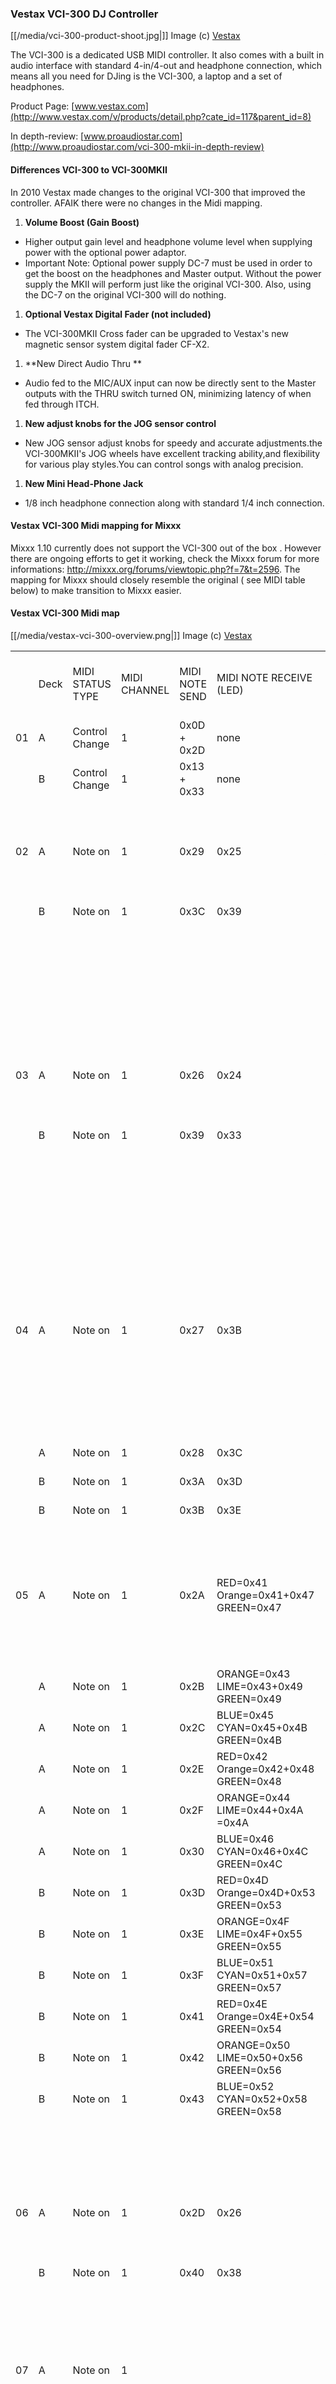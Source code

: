 ### Vestax VCI-300 DJ Controller

[[/media/vci-300-product-shoot.jpg|]] Image (c)
[Vestax](http://www.vestax.com)

The VCI-300 is a dedicated USB MIDI controller. It also comes with a
built in audio interface with standard 4-in/4-out and headphone
connection, which means all you need for DJing is the VCI-300, a laptop
and a set of headphones.

Product Page:
[www.vestax.com](http://www.vestax.com/v/products/detail.php?cate_id=117&parent_id=8)

In depth-review:
[www.proaudiostar.com](http://www.proaudiostar.com/vci-300-mkii-in-depth-review)

#### Differences VCI-300 to VCI-300MKII

In 2010 Vestax made changes to the original VCI-300 that improved the
controller. AFAIK there were <span class="underline">no</span> changes
in the Midi mapping.

1.  **Volume Boost (Gain Boost)**

<!-- end list -->

  - Higher output gain level and headphone volume level when supplying
    power with the optional power adaptor.
  - <span class="underline">Important Note:</span> Optional power supply
    DC-7 must be used in order to get the boost on the headphones and
    Master output. Without the power supply the MKII will perform just
    like the original VCI-300. Also, using the DC-7 on the original
    VCI-300 will do nothing.

<!-- end list -->

1.  **Optional Vestax Digital Fader (not included)**

<!-- end list -->

  - The VCI-300MKII Cross fader can be upgraded to Vestax's new magnetic
    sensor system digital fader CF-X2.

<!-- end list -->

1.  \*\*New Direct Audio Thru \*\*

<!-- end list -->

  - Audio fed to the MIC/AUX input can now be directly sent to the
    Master outputs with the THRU switch turned ON, minimizing latency of
    when fed through ITCH.

<!-- end list -->

1.  **New adjust knobs for the JOG sensor control**

<!-- end list -->

  - New JOG sensor adjust knobs for speedy and accurate adjustments.the
    VCI-300MKII's JOG wheels have excellent tracking ability,and
    flexibility for various play styles.You can control songs with
    analog precision.

<!-- end list -->

1.  **New Mini Head-Phone Jack**

<!-- end list -->

  - 1/8 inch headphone connection along with standard 1/4 inch
    connection.

#### Vestax VCI-300 Midi mapping for Mixxx

Mixxx 1.10 currently does not support the VCI-300 out of the box .
However there are ongoing efforts to get it working, check the Mixxx
forum for more informations:
<http://mixxx.org/forums/viewtopic.php?f=7&t=2596>. The mapping for
Mixxx should closely resemble the original ( see MIDI table below) to
make transition to Mixxx easier.

#### Vestax VCI-300 Midi map

[[/media/vestax-vci-300-overview.png|]] Image (c)
[Vestax](http://www.vestax.com)

|    |      |                  |              |                |                                       |                                  |                                                                                                                                                                                                 |
| -- | ---- | ---------------- | ------------ | -------------- | ------------------------------------- | -------------------------------- | ----------------------------------------------------------------------------------------------------------------------------------------------------------------------------------------------- |
|    | Deck | MIDI STATUS TYPE | MIDI CHANNEL | MIDI NOTE SEND | MIDI NOTE RECEIVE (LED)               | KEY                              | FUNCTION ( according to the official Vestax Manual )                                                                                                                                            |
| 01 | A    | Control Change   | 1            | 0x0D + 0x2D    | none                                  | PITCH SLIDER                     | Adjusts playback speed.                                                                                                                                                                         |
|    | B    | Control Change   | 1            | 0x13 + 0x33    | none                                  |                                  |                                                                                                                                                                                                 |
| 02 | A    | Note on          | 1            | 0x29           | 0x25                                  | AUTOTEMPO                        | Turns on auto tempo, this automatically matches the speed of the track to the other playing track.                                                                                              |
|    | B    | Note on          | 1            | 0x3C           | 0x39                                  |                                  |                                                                                                                                                                                                 |
|    |      |                  |              |                |                                       | SHIFT FUNCTION: BEATSYNC         | Automatically aligns the last transient in the track with the closest one in the other playing track.                                                                                           |
| 03 | A    | Note on          | 1            | 0x26           | 0x24                                  | KEYLOCK                          | Engages Keylock. This keeps the key of a track the same even when you change the tempo.                                                                                                         |
|    | B    | Note on          | 1            | 0x39           | 0x33                                  |                                  |                                                                                                                                                                                                 |
|    |      |                  |              |                |                                       | SHIFT FUNCTION: QUARTZ LOCK      | Resets the pitch of the track to zero regardless of the slider setting.                                                                                                                         |
| 04 | A    | Note on          | 1            | 0x27           | 0x3B                                  | PITCH SHIFT DOWN ▲               | Offsets the pitch range by 12%, for example when pitch shifted one step up your available speeds become 6% to 18%.Pressing both buttons at once return you to normal pitch range of ± 6%.       |
|    | A    | Note on          | 1            | 0x28           | 0x3C                                  | PITCH SHIFT UP ▼                 |                                                                                                                                                                                                 |
|    | B    | Note on          | 1            | 0x3A           | 0x3D                                  | PITCH SHIFT DOWN ▲               |                                                                                                                                                                                                 |
|    | B    | Note on          | 1            | 0x3B           | 0x3E                                  | PITCH SHIFT UP ▼                 |                                                                                                                                                                                                 |
| 05 | A    | Note on          | 1            | 0x2A           | RED=0x41 Orange=0x41+0x47 GREEN=0x47  | CUE/IN 1                         | Pressing these buttons will set cue points 1-3, pressing them again will begin playback from the relevant cue point.                                                                            |
|    | A    | Note on          | 1            | 0x2B           | ORANGE=0x43 LIME=0x43+0x49 GREEN=0x49 | CUE/IN 2                         |                                                                                                                                                                                                 |
|    | A    | Note on          | 1            | 0x2C           | BLUE=0x45 CYAN=0x45+0x4B GREEN=0x4B   | CUE/IN 3                         |                                                                                                                                                                                                 |
|    | A    | Note on          | 1            | 0x2E           | RED=0x42 Orange=0x42+0x48 GREEN=0x48  | OUT 1/LOOP                       |                                                                                                                                                                                                 |
|    | A    | Note on          | 1            | 0x2F           | ORANGE=0x44 LIME=0x44+0x4A =0x4A      | OUT 2/LOOP                       |                                                                                                                                                                                                 |
|    | A    | Note on          | 1            | 0x30           | BLUE=0x46 CYAN=0x46+0x4C GREEN=0x4C   | OUT 3/LOOP                       |                                                                                                                                                                                                 |
|    | B    | Note on          | 1            | 0x3D           | RED=0x4D Orange=0x4D+0x53 GREEN=0x53  | CUE/IN 1                         |                                                                                                                                                                                                 |
|    | B    | Note on          | 1            | 0x3E           | ORANGE=0x4F LIME=0x4F+0x55 GREEN=0x55 | CUE/IN 2                         |                                                                                                                                                                                                 |
|    | B    | Note on          | 1            | 0x3F           | BLUE=0x51 CYAN=0x51+0x57 GREEN=0x57   | CUE/IN 3                         |                                                                                                                                                                                                 |
|    | B    | Note on          | 1            | 0x41           | RED=0x4E Orange=0x4E+0x54 GREEN=0x54  | OUT 1/LOOP                       |                                                                                                                                                                                                 |
|    | B    | Note on          | 1            | 0x42           | ORANGE=0x50 LIME=0x50+0x56 GREEN=0x56 | OUT 2/LOOP                       |                                                                                                                                                                                                 |
|    | B    | Note on          | 1            | 0x43           | BLUE=0x52 CYAN=0x52+0x58 GREEN=0x58   | OUT 3/LOOP                       |                                                                                                                                                                                                 |
|    |      |                  |              |                |                                       | SHIFT FUNCTION: DELETE CUE       | Deletes the current cue point setting.                                                                                                                                                          |
| 06 | A    | Note on          | 1            | 0x2D           | 0x26                                  | SCRATCH                          | Puts the platter into "Scratch" mode which allows vinyl style playback control.                                                                                                                 |
|    | B    | Note on          | 1            | 0x40           | 0x38                                  |                                  |                                                                                                                                                                                                 |
| 07 | A    | Note on          | 1            |                |                                       | OUT/LOOP                         | When you have a cue point set this will create a loop out point. Playback will loop between the cue point and the outpoint until you press the out button a second time.                        |
|    |      |                  |              |                |                                       | SHIFT FUNCTION: DELETE OUT POINT | Deletes the current out point setting.                                                                                                                                                          |
| 08 | A    | Note on          | 1            | 0x31           | 0x27                                  | SHIFT                            | Holding shift engages shift functions of many of the buttons, secondary functions are printed inside a grey box.                                                                                |
|    | B    | Note on          | 1            | 0x44           | 0x37                                  |                                  |                                                                                                                                                                                                 |
| 09 | A    | Note on          | 1            | 0x0E           | none                                  | TRIM                             | This controls the volume of the track before it goes to the EQ and fader.                                                                                                                       |
|    | B    | Note on          | 1            | 0x14           | none                                  |                                  |                                                                                                                                                                                                 |
| 10 | A    | Note on          | 1            | 0x32           | 0x28                                  | CENSOR                           | Pressing censor reverses playback temporarily, when released playback resumes from where the playhead would have been if censor was not pressed. It is used to "censor" out portions of a song. |
|    | B    | Note on          | 1            | 0x45           | 0x34                                  |                                  |                                                                                                                                                                                                 |
|    |      |                  |              |                |                                       | SHIFT FUNCTION: REVERSE          | Toggles playback direction.                                                                                                                                                                     |
| 11 | A    | Note on          | 1            | 0x33           | 0x29                                  | AUTOLOOP                         | Autoloop works for tracks that have BPM calculated and when pressed will create an autoloop of the current autoloop value.                                                                      |
|    | B    | Note on          | 1            | 0x46           | 0x35                                  |                                  |                                                                                                                                                                                                 |
| 12 | A    | Control Change   | 1            | 0x0F           | none                                  | EQ HIGH                          | Adjust the gain of the high EQ filter.                                                                                                                                                          |
|    | A    | Control Change   | 1            | 0x10           | none                                  | EQ MID                           | Adjust the gain of the mid EQ filter.                                                                                                                                                           |
|    | A    | Control Change   | 1            | 0x11           | none                                  | EQ LOW                           | Adjust the gain of the low EQ filter.                                                                                                                                                           |
|    | B    | Control Change   | 1            | 0x15           | none                                  | EQ HIGH                          |                                                                                                                                                                                                 |
|    | B    | Control Change   | 1            | 0x16           | none                                  | EQ MID                           |                                                                                                                                                                                                 |
|    | B    | Control Change   | 1            | 0x17           | none                                  | EQ LOW                           |                                                                                                                                                                                                 |
| 13 | A    | Note on          | 1            | 0x34           | 0x2A                                  | HALF                             | These buttons set the auto loop length before you turn it on. Once autoloop is on they allow you to half or double the length of the loop.                                                      |
|    | A    | Note on          | 1            | 0x35           | 0x2B                                  | DOUBLE                           | These buttons set the auto loop length before you turn it on. Once autoloop is on they allow you to half or double the length of the loop.                                                      |
|    | B    | Note on          | 1            | 0x47           | 0x32                                  | HALF                             |                                                                                                                                                                                                 |
|    | B    | Note on          | 1            | 0x48           | 0x36                                  | DOUBLE                           |                                                                                                                                                                                                 |
|    |      |                  |              |                |                                       | SHIFT FUNCTION: NEXT/PREV        | Skip to the next or previous track in the current selection.                                                                                                                                    |
| 14 |      | none             | none         | none           | none                                  | MASTER LEVEL                     | This knob controls the overall output of the VCI-300, ensure this is right down before running the software.                                                                                    |
| 15 |      | Control Change   | 1            | 0x19           | none                                  | MONITOR SELECT                   | Controls the balance in the headphones between the mix output and the PFL headphone cue                                                                                                         |
| 16 |      | none             | none         | none           | none                                  | MONITOR VOLUME                   | Controls the volume of the headphones.                                                                                                                                                          |
| 17 | A    | Note on          | 1            | 0x24           | 0x71                                  | CUE                              | When playback is paused this sets a temp cue point, once the temp cue is set pressing it while playing will jump to the temp cue point.                                                         |
|    | B    | Note on          | 1            | 0x37           | 0x73                                  |                                  |                                                                                                                                                                                                 |
| 18 | A    | Note on          | 1            | 0x25           | 0x72                                  | PLAY/PAUSE                       | Starts and stops playback.                                                                                                                                                                      |
|    | B    | Note on          | 1            | 0x38           | 0x74                                  |                                  |                                                                                                                                                                                                 |
| 19 |      | Control Change   | 1            | 0x18           | none                                  | CROSSFADER                       | Fades between the left and right channels.                                                                                                                                                      |
| 20 | A    | Control Change   | 1            | 0x0C           | none                                  | INPUT FADERS                     | Control the volume of their respective tracks.                                                                                                                                                  |
|    | B    | Control Change   | 1            | 0x12           | none                                  |                                  |                                                                                                                                                                                                 |
| 21 | A    | Note on          | 1            | 0x36           | 0x2D                                  | PFL A                            | Sends the left deck to the headphone mix, pressing with SCROLL loads the current selection to the left deck.                                                                                    |
| 23 | B    | Note on          | 1            | 0x49           | 0x31                                  | PFL B                            | Sends the right deck to the headphone mix, pressing with SCROLL loads the current selection to the right deck.                                                                                  |
| 22 |      | Note on          | 1            | 0x52           | 0x2F                                  | SCROLL                           | Turns on platter scrolling, this allows you to browse the library using the platters.                                                                                                           |
| 24 |      | Note on          | 1            | 0x4D           | none                                  | NAVIGATION UP                    | This control works like cursor keys for navigating the library.                                                                                                                                 |
|    |      | Note on          | 1            | 0x4E           | none                                  | NAVIGATION DOWN                  |                                                                                                                                                                                                 |
|    |      | Note on          | 1            | 0x4F           | none                                  | NAVIGATION BACK                  |                                                                                                                                                                                                 |
|    |      | Note on          | 1            | 0x50           | none                                  | NAVIGATION FWD                   |                                                                                                                                                                                                 |
|    |      | Note on          | 1            | 0x51           | none                                  | NAVIGATION TAB                   |                                                                                                                                                                                                 |
| 25 | A    | Control Change   | 1            | 0x1C + 0x3C    | 0x75                                  | PLATTER Move                     |                                                                                                                                                                                                 |
|    | B    | Control Change   | 1            | 0x1D + 0x3D    | 0x77                                  | PLATTER Move                     |                                                                                                                                                                                                 |
|    | A    | Control Change   | 1            | 0x53           | 0x76                                  | PLATTER TOUCH                    | On startup the platters temporarily NUDGE the playback speed slower or faster.                                                                                                                  |
|    | B    | Control Change   | 1            | 0x54           | 0x78                                  | PLATTER TOUCH                    |                                                                                                                                                                                                 |
|    |      |                  |              |                |                                       | SHIFT FUNCTION: FFWD/REWIND      | Skips through the track at high speed.                                                                                                                                                          |
| 26 |      | Note on          | 1            | 0x4A           | 0x2C                                  | CRATES                           | Switches cursor focus to the crate area.                                                                                                                                                        |
| 27 |      | Note on          | 1            | 0x4B           | 0x2E                                  | FILES                            | Opens the Import panel where you can browse your filesystem for tracks to load.                                                                                                                 |
| 28 |      | Note on          | 1            | 0x4C           | 0x30                                  | BROWSE                           | Opens the Browse panel where you can filter your selection by Genre, BPM, Artist and Album.                                                                                                     |
| 29 | A    | Note on          | 1            | none           | Red=0x59-0x5B Green=0x5C-0x64         | OUTPUT LEVEL METER               | Output level indication (12 LED\`s per channel, 1-3=red & 4-12=green)                                                                                                                           |
|    | B    | Note on          | 1            | none           | Red=0x65-0x67 Green=0x70-0x68         | OUTPUT LEVEL METER               |                                                                                                                                                                                                 |
